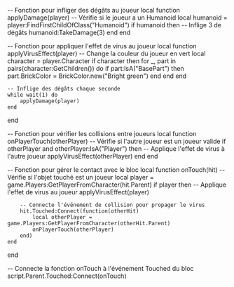 -- Fonction pour infliger des dégâts au joueur
local function applyDamage(player)
    -- Vérifie si le joueur a un Humanoid
    local humanoid = player:FindFirstChildOfClass("Humanoid")
    if humanoid then
        -- Inflige 3 de dégâts
        humanoid:TakeDamage(3)
    end
end

-- Fonction pour appliquer l'effet de virus au joueur
local function applyVirusEffect(player)
    -- Change la couleur du joueur en vert
    local character = player.Character
    if character then
        for _, part in pairs(character:GetChildren()) do
            if part:IsA("BasePart") then
                part.BrickColor = BrickColor.new("Bright green")
            end
        end
    end

    -- Inflige des dégâts chaque seconde
    while wait(1) do
        applyDamage(player)
    end
end

-- Fonction pour vérifier les collisions entre joueurs
local function onPlayerTouch(otherPlayer)
    -- Vérifie si l'autre joueur est un joueur valide
    if otherPlayer and otherPlayer:IsA("Player") then
        -- Applique l'effet de virus à l'autre joueur
        applyVirusEffect(otherPlayer)
    end
end

-- Fonction pour gérer le contact avec le bloc
local function onTouch(hit)
    -- Vérifie si l'objet touché est un joueur
    local player = game.Players:GetPlayerFromCharacter(hit.Parent)
    if player then
        -- Applique l'effet de virus au joueur
        applyVirusEffect(player)

        -- Connecte l'événement de collision pour propager le virus
        hit.Touched:Connect(function(otherHit)
            local otherPlayer = game.Players:GetPlayerFromCharacter(otherHit.Parent)
            onPlayerTouch(otherPlayer)
        end)
    end
end

-- Connecte la fonction onTouch à l'événement Touched du bloc
script.Parent.Touched:Connect(onTouch)
